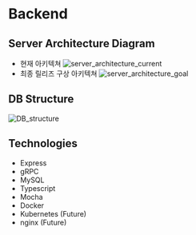 # Backend

<!-- SWM 마에스트로 12기 팀 전지적 번역 시점의 프로젝트 백엔드 레포지토리입니다. 서버의 API문서는 [여기](https://git.swmgit.org/swm-12/12_swm38/backend/-/wikis/client-server-API)서 확인할 수 있습니다.  -->

## Server Architecture Diagram
- 현재 아키텍쳐
![server_architecture_current](https://git.swmgit.org/swm-12/12_swm38/backend/-/design_management/designs/3/ac9d1a7fc4b98776acf79a9a0578ce39d540da01/raw_image)
- 최종 릴리즈 구상 아키텍쳐
![server_architecture_goal](https://git.swmgit.org/swm-12/12_swm38/backend/-/design_management/designs/5/ac9d1a7fc4b98776acf79a9a0578ce39d540da01/raw_image)

## DB Structure
![DB_structure](https://git.swmgit.org/swm-12/12_swm38/backend/-/design_management/designs/4/ac9d1a7fc4b98776acf79a9a0578ce39d540da01/raw_image)

## Technologies
- Express
- gRPC
- MySQL
- Typescript
- Mocha
- Docker
- Kubernetes (Future)
- nginx (Future)